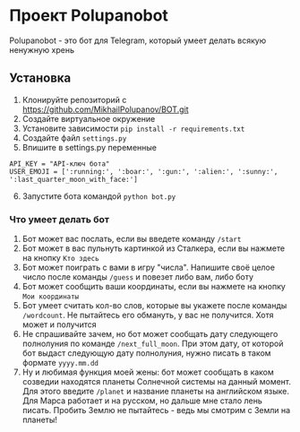 # Проект Polupanobot

Polupanobot - это бот для Telegram, который умеет делать всякую ненужную хрень

## Установка

1. Клонируйте репозиторий c https://github.com/MikhailPolupanov/BOT.git
2. Создайте виртуальное окружение
3. Установите зависимости `pip install -r requirements.txt`
4. Создайте файл `settings.py`
5. Впишите в settings.py переменные 
```
API_KEY = "API-ключ бота"
USER_EMOJI = [':running:', ':boar:', ':gun:', ':alien:', ':sunny:', ':last_quarter_moon_with_face:']
```
6. Запустите бота командой `python bot.py`

### Что умеет делать бот

1. Бот может вас послать, если вы введете команду `/start`
2. Бот может в вас пульнуть картинкой из Сталкера, если вы нажмете на кнопку `Кто здесь`
3. Бот может поиграть с вами в игру "числа". Напишите своё целое число после команды `/guess` и повезет либо вам, либо боту
4. Бот может сообщить ваши координаты, если вы нажмете на кнопку `Мои координаты`
5. Бот умеет считать кол-во слов, которые вы укажете после команды `/wordcount`. Не пытайтесь его обмануть, у вас не получится. Хотя может и получится
6. Не спрашивайте зачем, но бот может сообщать дату следующего полнолуния по команде `/next_full_moon`. При этом дату, от которой бот выдаст следующую дату полнолуния, нужно писать в таком формате `yyyy.mm.dd`
7. Ну и любимая функция моей жены: бот может сообщать в каком созведии находятся планеты Солнечной системы на данный момент. Для этого введите `/planet` и название планеты на английском языке. Для Марса работает и на русском, но дальше мне стало лень писать. Пробить Землю не пытайтесь - ведь мы смотрим с Земли на планеты!
